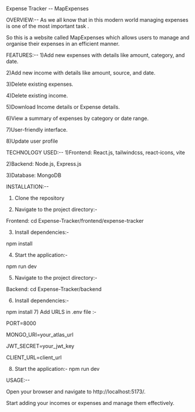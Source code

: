 Expense Tracker -- MapExpenses

OVERVIEW:--
As we all know that in this modern world managing expenses is one of the most important task .

So this is a website called MapExpenses which allows users to manage and organise their expenses in an efficient manner.


FEATURES:--
1)Add new expenses with details like amount, category, and date.

2)Add new income with details like amount, source, and date.

3)Delete existing expenses.

4)Delete existing income.

5)Download Income details or Expense details.

6)View a summary of expenses by category or date range.

7)User-friendly interface.

8)Update user profile


TECHNOLOGY USED:--
1)Frontend: React.js, tailwindcss, react-icons, vite

2)Backend: Node.js, Express.js

3)Database: MongoDB


INSTALLATION:--
1) Clone the repository
   
2) Navigate to the project directory:-

Frontend: cd Expense-Tracker/frontend/expense-tracker

3) Install dependencies:-
   
  npm install
  
4) Start the application:-
   
 npm run dev
 
5) Navigate to the project directory:-
   
 Backend: cd Expense-Tracker/backend
 
6) Install dependencies:-
   
 npm install
7) Add URLS in .env file :-

PORT=8000

MONGO_URI=your_atlas_url

JWT_SECRET=your_jwt_key

CLIENT_URL=client_url

8) Start the application:-
 npm run dev

USAGE:--

Open your browser and navigate to  http://localhost:5173/.

Start adding your incomes or expenses and manage them effectively.

